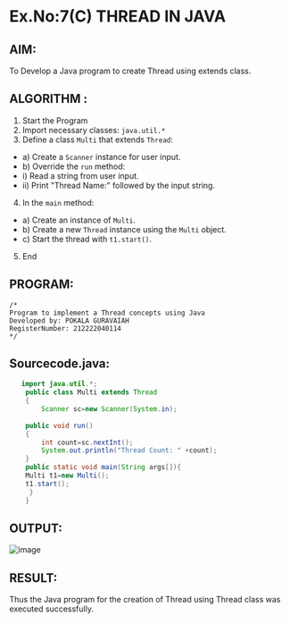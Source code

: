 # Ex.No:7(C)  THREAD IN JAVA
## AIM:
 To Develop a Java program to create Thread using extends class.

## ALGORITHM :
1.  Start the Program
2.	Import necessary classes: `java.util.*`
3.	Define a class `Multi` that extends `Thread`:
-	a) Create a `Scanner` instance for user input.
-	b) Override the `run` method:
-	i) Read a string from user input.
-	ii) Print "Thread Name:" followed by the input string.
4.	In the `main` method:
-	a) Create an instance of `Multi`.
-	b) Create a new `Thread` instance using the `Multi` object.
-	c) Start the thread with `t1.start()`.
5.	End


## PROGRAM:
 ```
/*
Program to implement a Thread concepts using Java
Developed by: POKALA GURAVAIAH
RegisterNumber: 212222040114
*/
```

## Sourcecode.java:
```java
   import java.util.*;
    public class Multi extends Thread
    {  
        Scanner sc=new Scanner(System.in);
        
    public void run()
    {  
        int count=sc.nextInt();
        System.out.println("Thread Count: " +count);  
    }  
    public static void main(String args[]){  
    Multi t1=new Multi();  
    t1.start();  
     }  
    }  
```

## OUTPUT:

![image](https://github.com/user-attachments/assets/c02075c4-14a5-47cb-96ef-d8e549fb3282)

## RESULT:
Thus the Java program for the creation of Thread using Thread class was executed successfully.

